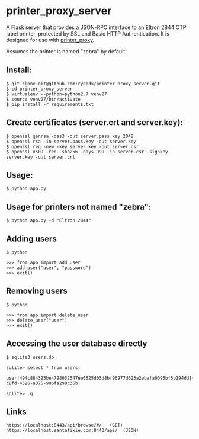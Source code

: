 # printer_proxy_server

A Flask server that provides a JSON-RPC interface to an Eltron 2844 CTP label printer, protected by SSL and Basic HTTP Authentication. It is designed for use with [printer_proxy](https://github.com/ryepdx/printer_proxy).

Assumes the printer is named "zebra" by default.


## Install:

    $ git clone git@github.com:ryepdx/printer_proxy_server.git
    $ cd printer_proxy_server
    $ virtualenv --python=python2.7 venv27
    $ source venv27/bin/activate
    $ pip install -r requirements.txt

## Create certificates (server.crt and server.key):

    $ openssl genrsa -des3 -out server.pass.key 2048
    $ openssl rsa -in server.pass.key -out server.key 
    $ openssl req -new -key server.key -out server.csr
    $ openssl x509 -req -sha256 -days 999 -in server.csr -signkey server.key -out server.crt

## Usage:

    $ python app.py

## Usage for printers not named "zebra":

    $ python app.py -d "Eltron 2844"

## Adding users

    $ python
    
    >>> from app import add_user
    >>> add_user("user", "password")
    >>> exit()

## Removing users

    $ python
    
    >>> from app import delete_user
    >>> delete_user("user")
    >>> exit()

## Accessing the user database directly

    $ sqlite3 users.db
    
    sqlite> select * from users;

    user|494c884325be4798032547ee6525d03d8bf96977d623a2ebafa0095bf5b194dd|4f1a6f06-c8fd-4526-a375-986fa298c36b

    sqlite> .q


## Links

    https://localhost:8443/api/browse/#/   (GET)
    https://localhost.santafixie.com:8443/api/  (JSON)
